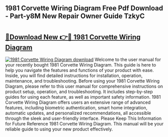 ## 1981 Corvette Wiring Diagram Free Pdf Download - Part-y8M New Repair Owner Guide TzkyC

# <h2><a href="http://dfrxr6.blite.top/?on=1981+Corvette+Wiring+Diagram">🔗Download New 👉🔴 1981 Corvette Wiring Diagram</a></h2>

[![1981 Corvette Wiring Diagram download](https://i.imgur.com/lujVjoI.png)](http://dfrxr6.blite.top/?on=1981+Corvette+Wiring+Diagram)
Welcome to the user manual for your recently bought 1981 Corvette Wiring Diagram. This guide is here to help you navigate the features and functions of your product with ease. Inside, you will find detailed instructions for installation, operation, maintenance, and troubleshooting. Before using your 1981 Corvette Wiring Diagram, please refer to this user manual for comprehensive instructions on product setup, operation, and troubleshooting. It includes step-by-step guides for using each feature, as well as important safety information. 1981 Corvette Wiring Diagram offers users an extensive range of advanced features, including biometric authentication, smart home integration, automatic updates, and personalized recommendations, all accessible through the sleek and user-friendly interface. Please Keep This Information for Future Reference 1981 Corvette Wiring Diagram. This manual will be your reliable guide to using your new product effectively.

